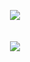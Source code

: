 <p align="center">
  <img src="https://synqat.dev/api/dynamic-profile-banner?@=Synqat" />
  <br />
  <br />
  <br />
  <a href="https://discord.gatchi.gg" target="_blank"> 
    <img src="https://discord.c99.nl/widget/theme-4/286166184402092042.png" />
  </a>
</p>